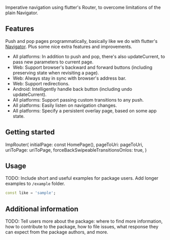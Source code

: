 Imperative navigation using flutter's Router, to overcome limitations of the plain Navigator.

## Features

Push and pop pages programmatically, basically like we do with flutter's [Navigator](https://docs.flutter.dev/ui/navigation#using-the-navigator). Plus some nice extra features and improvements.

- All platforms: In addition to push and pop, there's also updateCurrent, to pass new parameters to current page.
- Web: Support browser's backward and forward buttons (including preserving state when revisiting a page).
- Web: Always stay in sync with browser's address bar.
- Web: Support redirections.
- Android: Intelligently handle back button (including undo updateCurrent).
- All platforms: Support passing custom transitions to any push.
- All platforms: Easily listen on navigation changes.
- All platforms: Specify a persistent overlay page, based on some app state.

## Getting started


ImpRouter(
    initialPage: const HomePage(),
    pageToUri: pageToUri,
    uriToPage: uriToPage,
    forceBackSwipeableTransitionsOnIos: true,
  )

## Usage

TODO: Include short and useful examples for package users. Add longer examples
to `/example` folder.

```dart
const like = 'sample';
```

## Additional information

TODO: Tell users more about the package: where to find more information, how to
contribute to the package, how to file issues, what response they can expect
from the package authors, and more.
